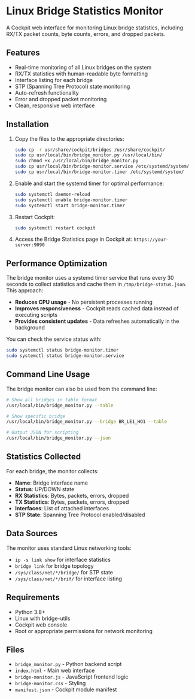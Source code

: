 # Linux Bridge Statistics Monitor

A Cockpit web interface for monitoring Linux bridge statistics, including RX/TX packet counts, byte counts, errors, and dropped packets.

## Features

- Real-time monitoring of all Linux bridges on the system
- RX/TX statistics with human-readable byte formatting
- Interface listing for each bridge
- STP (Spanning Tree Protocol) state monitoring
- Auto-refresh functionality
- Error and dropped packet monitoring
- Clean, responsive web interface

## Installation

1. Copy the files to the appropriate directories:
   ```bash
   sudo cp -r usr/share/cockpit/bridges /usr/share/cockpit/
   sudo cp usr/local/bin/bridge_monitor.py /usr/local/bin/
   sudo chmod +x /usr/local/bin/bridge_monitor.py
   sudo cp usr/local/bin/bridge-monitor.service /etc/systemd/system/
   sudo cp usr/local/bin/bridge-monitor.timer /etc/systemd/system/
   ```

2. Enable and start the systemd timer for optimal performance:
   ```bash
   sudo systemctl daemon-reload
   sudo systemctl enable bridge-monitor.timer
   sudo systemctl start bridge-monitor.timer
   ```

3. Restart Cockpit:
   ```bash
   sudo systemctl restart cockpit
   ```

4. Access the Bridge Statistics page in Cockpit at:
   `https://your-server:9090`

## Performance Optimization

The bridge monitor uses a systemd timer service that runs every 30 seconds to collect statistics and cache them in `/tmp/bridge-status.json`. This approach:

- **Reduces CPU usage** - No persistent processes running
- **Improves responsiveness** - Cockpit reads cached data instead of executing scripts
- **Provides consistent updates** - Data refreshes automatically in the background

You can check the service status with:
```bash
sudo systemctl status bridge-monitor.timer
sudo systemctl status bridge-monitor.service
```

## Command Line Usage

The bridge monitor can also be used from the command line:

```bash
# Show all bridges in table format
/usr/local/bin/bridge_monitor.py --table

# Show specific bridge
/usr/local/bin/bridge_monitor.py --bridge BR_LE1_HO1 --table

# Output JSON for scripting
/usr/local/bin/bridge_monitor.py --json
```

## Statistics Collected

For each bridge, the monitor collects:
- **Name**: Bridge interface name
- **Status**: UP/DOWN state
- **RX Statistics**: Bytes, packets, errors, dropped
- **TX Statistics**: Bytes, packets, errors, dropped
- **Interfaces**: List of attached interfaces
- **STP State**: Spanning Tree Protocol enabled/disabled

## Data Sources

The monitor uses standard Linux networking tools:
- `ip -s link show` for interface statistics
- `bridge link` for bridge topology
- `/sys/class/net/*/bridge/` for STP state
- `/sys/class/net/*/brif/` for interface listing

## Requirements

- Python 3.8+
- Linux with bridge-utils
- Cockpit web console
- Root or appropriate permissions for network monitoring

## Files

- `bridge_monitor.py` - Python backend script
- `index.html` - Main web interface
- `bridge-monitor.js` - JavaScript frontend logic
- `bridge-monitor.css` - Styling
- `manifest.json` - Cockpit module manifest